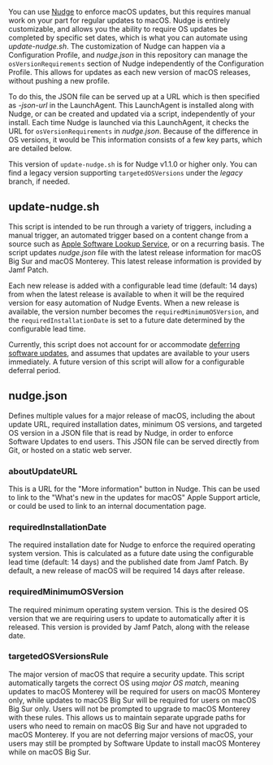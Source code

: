 You can use [Nudge](https://github.com/macadmins/nudge) to enforce macOS updates, but this requires manual work on your part for regular updates to macOS. Nudge is entirely customizable, and allows you the ability to require OS updates be completed by specific set dates, which is what you can automate using *update-nudge.sh*. The customization of Nudge can happen via a Configuration Profile, and *nudge.json* in this repository can manage the `osVersionRequirements` section of Nudge independently of the Configuration Profile. This allows for updates as each new version of macOS releases, without pushing a new profile. 

To do this, the JSON file can be served up at a URL which is then specified as *-json-url* in the LaunchAgent. This LaunchAgent is installed along with Nudge, or can be created and updated via a script, independently of your install. Each time Nudge is launched via this LaunchAgent, it checks the URL for `osVersionRequirements` in *nudge.json*. Because of the difference in OS versions, it would be This information consists of a few key parts, which are detailed below. 

This version of `update-nudge.sh` is for Nudge v1.1.0 or higher only. You can find a legacy version supporting `targetedOSVersions` under the *legacy* branch, if needed. 

## update-nudge.sh

This script is intended to be run through a variety of triggers, including a manual trigger, an automated trigger based on a content change from a source such as [Apple Software Lookup Service](https://gdmf.apple.com/v2/pmv), or on a recurring basis. The script updates *nudge.json* file with the latest release information for macOS Big Sur and macOS Monterey. This latest release information is provided by Jamf Patch. 

Each new release is added with a configurable lead time (default: 14 days) from when the latest release is available to when it will be the required version for easy automation of Nudge Events. When a new release is available, the version number becomes the `requiredMinimumOSVersion`, and the `requiredInstallationDate` is set to a future date determined by the configurable lead time.

Currently, this script does not account for or accommodate [deferring software updates](https://support.apple.com/guide/mdm/managing-software-updates-mdm02df57e2a/web#mdmfb8077b62), and assumes that updates are available to your users immediately. A future version of this script will allow for a configurable deferral period. 

## nudge.json

Defines multiple values for a major release of macOS, including the about update URL, required installation dates, minimum OS versions, and targeted OS version in a JSON file that is read by Nudge, in order to enforce Software Updates to end users. This JSON file can be served directly from Git, or hosted on a static web server. 

### aboutUpdateURL

This is a URL for the "More information" button in Nudge. This can be used to link to the "What's new in the updates for macOS" Apple Support article, or could be used to link to an internal documentation page.  

### requiredInstallationDate

The required installation date for Nudge to enforce the required operating system version. This is calculated as a future date using the configurable lead time (default: 14 days) and the published date from Jamf Patch. By default, a new release of macOS will be required 14 days after release. 

### requiredMinimumOSVersion

The required minimum operating system version. This is the desired OS version that we are requiring users to update to automatically after it is released. This version is provided by Jamf Patch, along with the release date. 

### targetedOSVersionsRule

The major version of macOS that require a security update. This script automatically targets the correct OS using *major OS match*, meaning updates to macOS Monterey will be required for users on macOS Monterey only, while updates to macOS Big Sur will be required for users on macOS Big Sur only. Users will not be prompted to upgrade to macOS Monterey with these rules. This allows us to maintain separate upgrade paths for users who need to remain on macOS Big Sur and have not upgraded to macOS Monterey. If you are not deferring major versions of macOS, your users may still be prompted by Software Update to install macOS Monterey while on macOS Big Sur. 
